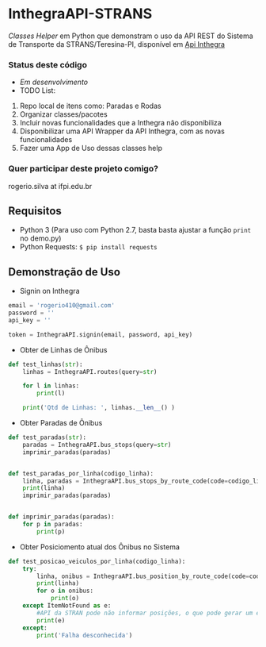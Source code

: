# InthegraAPI-STRANS

*Classes Helper* em Python que demonstram o uso da API REST do Sistema de Transporte da STRANS/Teresina-PI, disponível em [Api Inthegra](https://inthegra.strans.teresina.pi.gov.br/)

### Status deste código
- *Em desenvolvimento*
- TODO List:
1. Repo local de itens como: Paradas e Rodas
2. Organizar classes/pacotes
3. Incluir novas funcionalidades que a Inthegra não disponibiliza
4. Disponibilizar uma API Wrapper da API Inthegra, com as novas funcionalidades
5. Fazer uma App de Uso dessas classes help

### Quer participar deste projeto comigo?
rogerio.silva at ifpi.edu.br


## Requisitos

- Python 3 (Para uso com Python 2.7, basta basta ajustar a função ```print``` no demo.py)
- Python Requests: 
```$ pip install requests```

## Demonstração de Uso

- Signin on Inthegra
```python
email = 'rogerio410@gmail.com'
password = ''
api_key = ''

token = InthegraAPI.signin(email, password, api_key)
```

- Obter de Linhas de Ônibus
```python
def test_linhas(str):
    linhas = InthegraAPI.routes(query=str)

    for l in linhas:
        print(l)

    print('Qtd de Linhas: ', linhas.__len__() )
```

- Obter Paradas de Ônibus
```python
def test_paradas(str):
    paradas = InthegraAPI.bus_stops(query=str)
    imprimir_paradas(paradas)


def test_paradas_por_linha(codigo_linha):
    linha, paradas = InthegraAPI.bus_stops_by_route_code(code=codigo_linha)
    print(linha)
    imprimir_paradas(paradas)


def imprimir_paradas(paradas):
    for p in paradas:
        print(p)
```

- Obter Posiciomento atual dos Ônibus no Sistema
```python
def test_posicao_veiculos_por_linha(codigo_linha):
    try:
        linha, onibus = InthegraAPI.bus_position_by_route_code(code=codigo_linha)
        print(linha)
        for o in onibus:
            print(o)
    except ItemNotFound as e:
        #API da STRAN pode não informar posições, o que pode gerar um exception
        print(e)
    except:
        print('Falha desconhecida')
```


